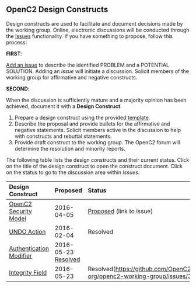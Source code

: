 ## OpenC2 Design Constructs

Design constructs are used to facilitate and document decisions made by the working group.  Online, electronic discussions will be conducted through the [Issues](https://github.com/OpenC2-org/openc2-working-group/issues) functionality.  If you have something to propose, follow this process:

**FIRST**:

[Add an issue](https://github.com/OpenC2-org/openc2-working-group/issues/new) to describe the identified PROBLEM and a POTENTIAL SOLUTION.  Adding an _issue_ will initiate a discussion.  Solicit members of the working group for affirmative and negative constructs.

**SECOND**:

When the discussion is sufficiently mature and a majority opinion has been achieved, document it with a **Design Construct**.

1. Prepare a design construct using the provided [template](https://github.com/OpenC2-org/openc2-working-group/blob/master/constructs/_construct-template.dotx?raw=true).
2. Describe the proposal and provide bullets for the affirmative and negative statements.  Solicit members active in the discussion to help with constructs and rebuttal statements.
3. Provide draft construct to the working group.  The OpenC2 forum will determine the resolution and minority reports.


The following table lists the design constructs and their current status.  Click on the title of the design construct to open the construct document.  Click on the status to go to the discussion area within _Issues_.

Design Construct | Proposed   | Status
:--------------- | :--------- | :-------
[OpenC2 Security Model](security-model.docx?raw=true) | 2016-04-05 | [Proposed](#) (link to issue)
[UNDO Action](undo-action.docx?raw=true)      | 2016-02-04 | Resolved
[Authentication Modifier](authentication-modifier.docx?raw=true) | 2016-05-23 [Resolved](https://github.com/OpenC2-org/openc2-working-group/issues/5)
[Integrity Field](integrity-field.docx?raw=true) | 2016-05-23 | Resolved(https://github.com/OpenC2-org/openc2-working-group/issues/3)

